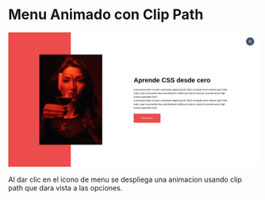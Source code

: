 # Menu Animado con Clip Path

![Menu](./image.png)

Al dar clic en el icono de menu se despliega una animacion usando clip path que dara vista a las opciones.
